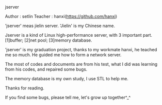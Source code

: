 jserver

Author  : setlin
Teacher : hanxi(https://github.com/hanxi)

'jserver' meas jielin server. 'Jielin' is my Chinese name.

Jserver is a kind of Linux high-performance server, with 3 important part.
[1]buffer;
[2]net pool;
[3]memory database.


'jserver' is my graduation project, thanks to my workmate hanxi, he teached me so much. He guided me how to
form a network server.

The most of codes and documents are from his test, what I did was learning from his codes, and repaired some bugs.

The memory database is my own study, I use STL to help me.

Thanks for reading.

If you find some bugs, please tell me, let's grow up together^_^
